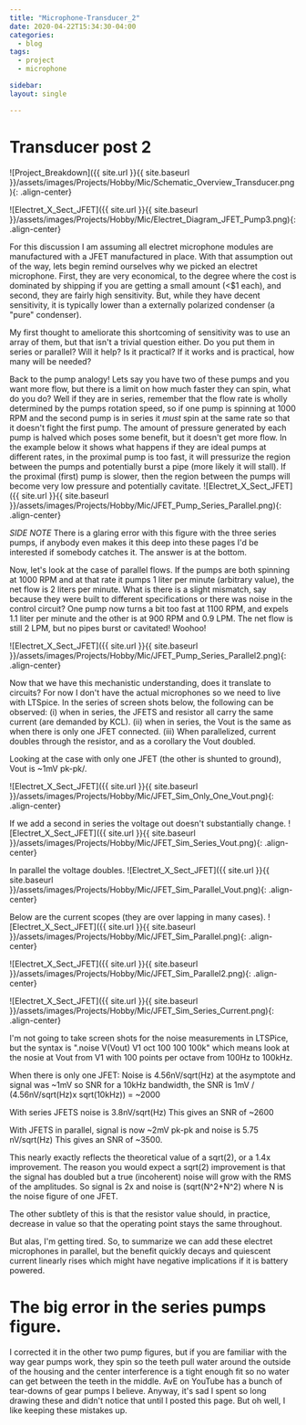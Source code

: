 ```yaml
---
title: "Microphone-Transducer_2"
date: 2020-04-22T15:34:30-04:00
categories:
  - blog
tags:
  - project
  - microphone

sidebar:
layout: single

---
```



# Transducer post 2

![Project_Breakdown]({{ site.url }}{{ site.baseurl }}/assets/images/Projects/Hobby/Mic/Schematic_Overview_Transducer.png){: .align-center}

![Electret_X_Sect_JFET]({{ site.url }}{{ site.baseurl }}/assets/images/Projects/Hobby/Mic/Electret_Diagram_JFET_Pump3.png){: .align-center}

For this discussion I am assuming all electret microphone modules are manufactured with a JFET manufactured in place. With that assumption out of the way, lets begin remind ourselves why we picked an electret microphone. First, they are very economical, to the degree where the cost is dominated by shipping if you are getting a small amount (<$1 each), and second, they are fairly high sensitivity. But, while they have decent sensitivity, it is typically lower than a externally polarized condenser (a "pure" condenser). 

My first thought to ameliorate this shortcoming of sensitivity was to use an array of them, but that isn't a trivial question either. Do you put them in series or parallel? Will it help? Is it practical? If it works and is practical, how many will be needed?

Back to the pump analogy! Lets say you have two of these pumps and you want more flow, but there is a limit on how much faster they can spin, what do you do? Well if they are in series, remember that the flow rate is wholly determined by the pumps rotation speed, so if one pump is spinning at 1000 RPM and the second pump is in series it _*must*_ spin at the same rate so that it doesn't fight the first pump. The amount of pressure generated by each pump is halved which poses some benefit, but it doesn't get more flow. In the example below it shows what happens if they are ideal pumps at different rates, in the proximal pump is too fast, it will pressurize the region between the pumps and potentially burst a pipe (more likely it will stall). If the proximal (first) pump is slower, then the region between the pumps will become very low pressure and potentially cavitate. 
![Electret_X_Sect_JFET]({{ site.url }}{{ site.baseurl }}/assets/images/Projects/Hobby/Mic/JFET_Pump_Series_Parallel.png){: .align-center}

*SIDE NOTE* There is a glaring error with this figure with the three series pumps, if anybody even makes it this deep into these pages I'd be interested if somebody catches it. The answer is at the bottom. 


Now, let's look at the case of parallel flows. If the pumps are both spinning at 1000 RPM and at that rate it pumps 1 liter per minute (arbitrary value), the net flow is 2 liters per minute. What is there is a slight mismatch, say because they were built to different specifications or there was noise in the control circuit? One pump now turns a bit too fast at 1100 RPM, and expels 1.1 liter per minute and the other is at 900 RPM and 0.9 LPM. The net flow is still 2 LPM, but no pipes burst or cavitated! Woohoo!

![Electret_X_Sect_JFET]({{ site.url }}{{ site.baseurl }}/assets/images/Projects/Hobby/Mic/JFET_Pump_Series_Parallel2.png){: .align-center}


Now that we have this mechanistic understanding, does it translate to circuits? For now I don't have the actual microphones so we need to live with LTSpice. In the series of screen shots below, the following can be observed: (i) when in series, the JFETS and resistor all carry the same current (are demanded by KCL). (ii) when in series, the Vout is the same as when there is only one JFET connected. (iii) When parallelized, current doubles through the resistor, and as a corollary the Vout doubled. 

Looking at the case with only one JFET (the other is shunted to ground), Vout is ~1mV pk-pk/.

![Electret_X_Sect_JFET]({{ site.url }}{{ site.baseurl }}/assets/images/Projects/Hobby/Mic/JFET_Sim_Only_One_Vout.png){: .align-center}

If we add a second in series the voltage out doesn't substantially change.
![Electret_X_Sect_JFET]({{ site.url }}{{ site.baseurl }}/assets/images/Projects/Hobby/Mic/JFET_Sim_Series_Vout.png){: .align-center}

In parallel the voltage doubles.
![Electret_X_Sect_JFET]({{ site.url }}{{ site.baseurl }}/assets/images/Projects/Hobby/Mic/JFET_Sim_Parallel_Vout.png){: .align-center}

Below are the current scopes (they are over lapping in many cases).
![Electret_X_Sect_JFET]({{ site.url }}{{ site.baseurl }}/assets/images/Projects/Hobby/Mic/JFET_Sim_Parallel.png){: .align-center}

![Electret_X_Sect_JFET]({{ site.url }}{{ site.baseurl }}/assets/images/Projects/Hobby/Mic/JFET_Sim_Parallel2.png){: .align-center}

![Electret_X_Sect_JFET]({{ site.url }}{{ site.baseurl }}/assets/images/Projects/Hobby/Mic/JFET_Sim_Series_Current.png){: .align-center}

I'm not going to take screen shots for the noise measurements in LTSPice, but the syntax is ".noise V(Vout) V1 oct 100 100 100k" which means look at the nosie at Vout from V1 with 100 points per octave from 100Hz to 100kHz.

When there is only one JFET:
Noise is 4.56nV/sqrt(Hz) at the asymptote and signal was ~1mV so SNR for a 10kHz bandwidth, the SNR is 1mV / (4.56nV/sqrt(Hz)x sqrt(10kHz)) = ~2000

With series JFETS noise is 3.8nV/sqrt(Hz)
This gives an SNR of ~2600

With JFETS in parallel, signal is now ~2mV pk-pk and noise is 5.75 nV/sqrt(Hz)
This gives an SNR of ~3500. 

This nearly exactly reflects the theoretical value of a sqrt(2), or a 1.4x improvement. The reason you would expect a sqrt(2) improvement is that the signal has doubled but a true (incoherent) noise will grow with the RMS of the amplitudes. So signal is 2x  and noise is (sqrt(N^2+N^2) where N is the noise figure of one JFET.

The other subtlety of this is that the resistor value should, in practice, decrease in value so that the operating point stays the same throughout. 

But alas, I'm getting tired. So, to summarize we can add these electret microphones in parallel, but the benefit quickly decays and quiescent current linearly rises which might have negative implications if it is battery powered. 

# The big error in the series pumps figure.

I corrected it in the other two pump figures, but if you are familiar with the way gear pumps work, they spin so the teeth pull water around the outside of the housing and the center interference is a tight enough fit so no water can get between the teeth in the middle. AvE on YouTube has a bunch of tear-downs of gear pumps I believe. Anyway, it's sad I spent so long drawing these and didn't notice that until I posted this page. But oh well, I like keeping these mistakes up. 